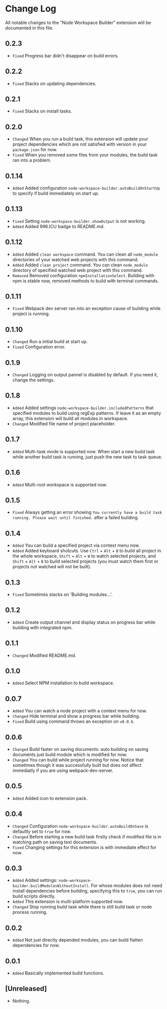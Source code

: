 # Change Log

All notable changes to the "Node Workspace Builder" extension will be documented in this file.

## 0.2.3
- `Fixed` Progress bar didn't disappear on build errors.

## 0.2.2
- `Fixed` Stacks on updating dependencies.

## 0.2.1
- `Fixed` Stacks on install tasks.

## 0.2.0
- `Changed` When you run a build task, this extension will update your project dependencies which are not satisfied with version in your `package.json` for now.
- `Fixed` When you removed some files from your modules, the build task ran into a problem.

## 0.1.14
- `Added` Added configuration `node-workspace-builder.autoBuildOnStartUp` to specify if build immediately on start up.

## 0.1.13
- `Fixed` Setting `node-workspace-builder.showOutput` is not working.
- `Added` Added 996.ICU badge to README.md.

## 0.1.12
- `Added` Added `clean workspace` command. You can clean all `node_module` directories of your watched web projects with this command.
- `Added` Added `clean project` command. You can clean `node_module` directory of specified watched web project with this command.
- `Removed` Removed configuration `npmInstallationSelect`. Building with npm is stable now, removed methods to build with terminal commands.

## 0.1.11
- `Fixed` Webpack dev server ran into an exception cause of building while project is running.

## 0.1.10
- `Changed` Run a initial build at start up.
- `Fixed` Configuration error.

## 0.1.9
- `Changed` Logging on output pannel is disabled by default. If you need it, change the settings.

## 0.1.8
- `Added` Added settings `node-workspace-builder.includedPatterns` that specified modules to build using regExp patterns. If leave it as an empty array, this extension will build all modules in workspace.
- `Changed` Modified  file name of project placeholder.

## 0.1.7
- `Added` Multi-task mode is supported now. When start a new build task while another build task is running, just push the new task to task queue.

## 0.1.6
- `Added` Multi-root workspace is supported now.

## 0.1.5
- `Fixed` Always getting an error showing `You currently have a build task running. Please wait until finished.` after a failed building.

## 0.1.4
- `Added` You can build a specified project via context menu now.
- `Added` Added keyboard shotcuts. Use `Ctrl` + `Alt` + `B` to build all project in the whole workspace, `Shift` + `Alt` + `W` to watch selected projects, and `Shift` + `Alt` + `B` to build selected projects (you must watch them first or projects not watched will not be built).

## 0.1.3
- `Fixed` Sometimes stacks on 'Building modules...'.

## 0.1.2
- `Added` Create output channel and display status on progress bar while building with integrated npm.

## 0.1.1
- `Changed` Modified README.md.

## 0.1.0
- `Added` Select NPM installation to build workspace.

## 0.0.7
- `Added` You can watch a node project with a context menu for now.
- `Changed` Hide terminal and show a progress bar while building.
- `Fixed` Build using command throws an exception on `v0.0.6`.

## 0.0.6
- `Changed` Build faster on saving documents: auto building on saving documents just build module which is modified for now.
- `Changed` You can build while project running for now. Notice that sometimes though it  was successfully built but does not affect immediatly if you are using webpack-dev-server.

## 0.0.5
- `Added` Added icon to extension pack.

## 0.0.4
- `Changed` Configuration `node-workspace-builder.autoBuildOnSave` is defaultly set to `true` for now.
- `Changed` Before starting a new build task firstly check if modified file is in watching path on saving text documents.
- `Fixed` Changing settings for this extension is with immediate effect for now.

## 0.0.3
- `Added` Added settings: `node-workspace-builder.buildModulesWithoutInstall`. For whose modules does not need install dependencies before building, specifying this to `true`, you can run build scripts directly.
- `Added` This extension is multi-platform supported now.
- `Changed` Stop running build task while there is still build task or node process running.

## 0.0.2
- `Added` Not just directly depended modules, you can build flatten dependencies for now.

## 0.0.1
- `Added` Basically implemented build functions.

## [Unreleased]
- Nothing.